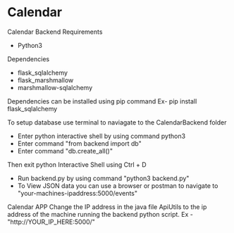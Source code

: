 # Calendar

Calendar Backend Requirements
- Python3

Dependencies
- flask_sqlalchemy
- flask_marshmallow
- marshmallow-sqlalchemy

Dependencies can be installed using pip command
Ex- pip install flask_sqlalchemy

To setup database use terminal to naviagate to the CalendarBackend folder
- Enter python interactive shell by using command python3
- Enter command "from backend import db"
- Enter command "db.create_all()"

Then exit python Interactive Shell using Ctrl + D
- Run backend.py by using command "python3 backend.py"
- To View JSON data you can use a browser or postman to navigate to 
"your-machines-ipaddress:5000/events"

Calendar APP 
Change the IP address in the java file ApiUtils to the ip address of the machine running the backend python script.
Ex - "http://YOUR_IP_HERE:5000/"
